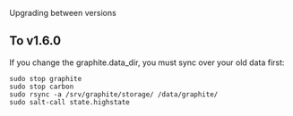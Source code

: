 Upgrading between versions

To v1.6.0
----------

If you change the graphite.data_dir, you must sync over your old data first:

````
sudo stop graphite
sudo stop carbon
sudo rsync -a /srv/graphite/storage/ /data/graphite/
sudo salt-call state.highstate
````
